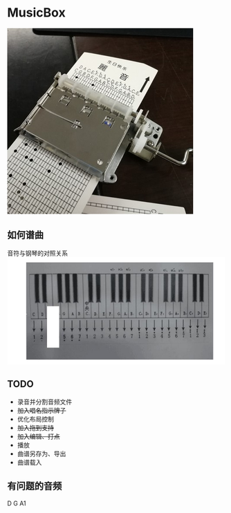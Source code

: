 # MusicBox
![image](/res/cover.jpg?raw=true)  
  
## 如何谱曲
音符与钢琴的对照关系
![image](/res/piano.jpg?raw=true)  
  
## TODO
* 录音并分割音频文件
* ~~加入唱名指示牌子~~
* 优化布局控制
* ~~加入拖到支持~~
* ~~加入编辑、打点~~
* 播放
* 曲谱另存为、导出
* 曲谱载入


## 有问题的音频
D G A1
